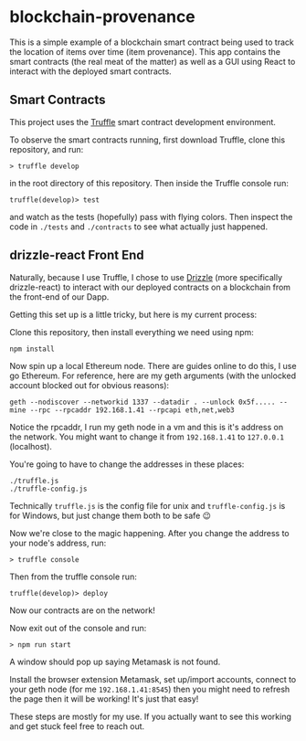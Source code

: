 # blockchain-provenance
This is a simple example of a blockchain smart contract being used to track the location of items over time (item provenance). This app contains the smart contracts (the real meat of the matter) as well as a GUI using React to interact with the deployed smart contracts.





## Smart Contracts
This project uses the [Truffle](https://truffleframework.com/docs/truffle/overview) smart contract development environment.

To observe the smart contracts running, first download Truffle, clone this repository, and run:
```
> truffle develop
```
in the root directory of this repository. Then inside the Truffle console run:
```
truffle(develop)> test
```
and watch as the tests (hopefully) pass with flying colors. Then inspect the code in `./tests` and `./contracts` to see what actually just happened. 





## drizzle-react Front End
Naturally, because I use Truffle, I chose to use [Drizzle](https://truffleframework.com/docs/drizzle/overview) (more specifically drizzle-react) to interact with our deployed contracts on a blockchain from the front-end of our Dapp.

Getting this set up is a little tricky, but here is my current process:

Clone this repository, then install everything we need using npm:
```
npm install
```
Now spin up a local Ethereum node. There are guides online to do this, I use go Ethereum. For reference, here are my geth arguments (with the unlocked account blocked out for obvious reasons):
```
geth --nodiscover --networkid 1337 --datadir . --unlock 0x5f..... --mine --rpc --rpcaddr 192.168.1.41 --rpcapi eth,net,web3
```

Notice the rpcaddr, I run my geth node in a vm and this is it's address on the network. You might want to change it from `192.168.1.41` to `127.0.0.1` (localhost).

You're going to have to change the addresses in these places:
```
./truffle.js
./truffle-config.js
```
Technically `truffle.js` is the config file for unix and `truffle-config.js` is for Windows, but just change them both to be safe 😉

Now we're close to the magic happening. After you change the address to your node's address, run:
```
> truffle console
```
Then from the truffle console run:
```
truffle(develop)> deploy
```
Now our contracts are on the network!

Now exit out of the console and run:
```
> npm run start
```
A window should pop up saying Metamask is not found.

Install the browser extension Metamask, set up/import accounts, connect to your geth node (for me `192.168.1.41:8545`) then you might need to refresh the page then it will be working! It's just that easy!

These steps are mostly for my use. If you actually want to see this working and get stuck feel free to reach out.





